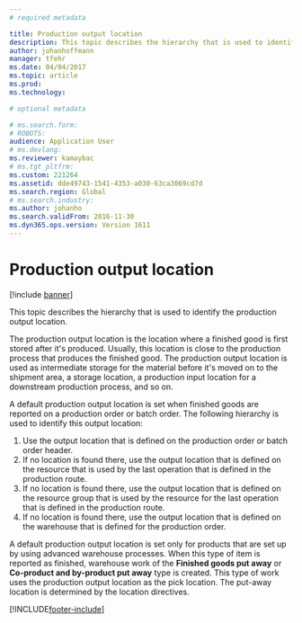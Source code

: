 ```yaml
---
# required metadata

title: Production output location
description: This topic describes the hierarchy that is used to identify the production output location.
author: johanhoffmann
manager: tfehr
ms.date: 04/04/2017
ms.topic: article
ms.prod: 
ms.technology: 

# optional metadata

# ms.search.form: 
# ROBOTS: 
audience: Application User
# ms.devlang: 
ms.reviewer: kamaybac
# ms.tgt_pltfrm: 
ms.custom: 221264
ms.assetid: dde49743-1541-4353-a030-63ca3069cd7d
ms.search.region: Global
# ms.search.industry: 
ms.author: johanho
ms.search.validFrom: 2016-11-30
ms.dyn365.ops.version: Version 1611
---
```


# Production output location

[!include [banner](../includes/banner.md)]

This topic describes the hierarchy that is used to identify the production output location.

The production output location is the location where a finished good is first stored after it's produced. Usually, this location is close to the production process that produces the finished good. The production output location is used as intermediate storage for the material before it's moved on to the shipment area, a storage location, a production input location for a downstream production process, and so on. 

A default production output location is set when finished goods are reported on a production order or batch order. The following hierarchy is used to identify this output location:

1. Use the output location that is defined on the production order or batch order header.
2. If no location is found there, use the output location that is defined on the resource that is used by the last operation that is defined in the production route.
3. If no location is found there, use the output location that is defined on the resource group that is used by the resource for the last operation that is defined in the production route.
4. If no location is found there, use the output location that is defined on the warehouse that is defined for the production order.

A default production output location is set only for products that are set up by using advanced warehouse processes. When this type of item is reported as finished, warehouse work of the **Finished goods put away** or **Co-product and by-product put away** type is created. This type of work uses the production output location as the pick location. The put-away location is determined by the location directives.


[!INCLUDE[footer-include](../../includes/footer-banner.md)]